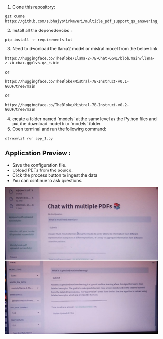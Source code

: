 1. Clone this repository:
   
 ```
 git clone https://github.com/subhajyotirkmveri/multiple_pdf_support_qs_answering_app.git
 ```
2. Install all the depenedencies :
   
```
pip install -r requirements.txt
```
3. Need to dwonload the llama2 model or mistral model from the below link
```
https://huggingface.co/TheBloke/Llama-2-7B-Chat-GGML/blob/main/llama-2-7b-chat.ggmlv3.q8_0.bin
```
or 
```
https://huggingface.co/TheBloke/Mistral-7B-Instruct-v0.1-GGUF/tree/main
```
or 

```
https://huggingface.co/TheBloke/Mistral-7B-Instruct-v0.2-GGUF/tree/main
```
4. create a folder named 'models' at the same level as the Python files and  put the download model into 'models' folder 
5. Open terminal and run the following command:
```
streamlit run app_1.py
```
## Application Preview :
- Save the configuration file.
- Upload PDFs from the source.
- Click the process button to ingest the data.
- You can continue to ask questions.
  
![image](https://github.com/subhajyotirkmveri/multiple_pdf_support_qs_answering_app/blob/main/asset/asset_3.jpeg)
![image](https://github.com/subhajyotirkmveri/multiple_pdf_support_qs_answering_app/blob/main/asset/asset_4.jpeg)
